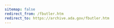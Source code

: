 ```yaml
---
sitemap: false 
redirect_from: /fbutler.htm 
redirect_to: https://archive.ada.gov/fbutler.htm 
---
```

